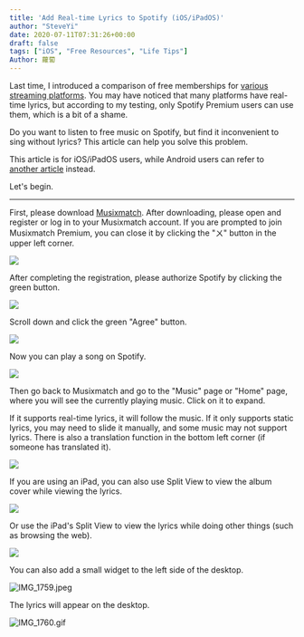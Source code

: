 ```yaml
---
title: 'Add Real-time Lyrics to Spotify (iOS/iPadOS)'
author: "SteveYi"
date: 2020-07-11T07:31:26+00:00
draft: false
tags: ["iOS", "Free Resources", "Life Tips"]
Author: 蘿蔔
---
```


Last time, I introduced a comparison of free memberships for [various streaming platforms](https://blog.steveyi.net/free-streaming-music-compare/ "[2020 Latest] Comparison of Free Memberships for Major Streaming Platforms"). You may have noticed that many platforms have real-time lyrics, but according to my testing, only Spotify Premium users can use them, which is a bit of a shame. 

Do you want to listen to free music on Spotify, but find it inconvenient to sing without lyrics? This article can help you solve this problem.

This article is for iOS/iPadOS users, while Android users can refer to [another article](https://blog.steveyi.net/no-premium-spotify-dynamic-lyrics/) instead.

Let's begin.

---

First, please download [Musixmatch](https://apps.apple.com/tw/app/musixmatch/id448278467). After downloading, please open and register or log in to your Musixmatch account. If you are prompted to join Musixmatch Premium, you can close it by clicking the "ㄨ" button in the upper left corner.

![](https://static-a1.steveyi.net/media/blog/2020071106591523.png)

After completing the registration, please authorize Spotify by clicking the green button.

![](https://static-a1.steveyi.net/media/blog/2020071107003597.png)

Scroll down and click the green "Agree" button.

![](https://static-a1.steveyi.net/media/blog/2020071107012072.png)

Now you can play a song on Spotify.

![](https://blog.steveyi.net/wp-content/uploads/media/blog/2020071107042389.png)

Then go back to Musixmatch and go to the "Music" page or "Home" page, where you will see the currently playing music. Click on it to expand.

If it supports real-time lyrics, it will follow the music. If it only supports static lyrics, you may need to slide it manually, and some music may not support lyrics. There is also a translation function in the bottom left corner (if someone has translated it).

![](https://static-a1.steveyi.net/media/blog/2020071107271010.png)

If you are using an iPad, you can also use Split View to view the album cover while viewing the lyrics.

![](https://static-a1.steveyi.net/media/blog/2020071215492977.png)

Or use the iPad's Split View to view the lyrics while doing other things (such as browsing the web).

![](https://static-a1.steveyi.net/media/blog/2020071215540769.png)

You can also add a small widget to the left side of the desktop.

![IMG_1759.jpeg](https://blog.steveyi.net/wp-content/uploads/media/blog/2020071107274160.jpeg)

The lyrics will appear on the desktop.

![IMG_1760.gif](https://blog.steveyi.net/wp-content/uploads/media/blog/2020071107275851.gif)
